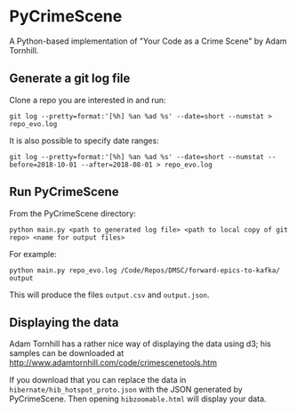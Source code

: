 # PyCrimeScene
A Python-based implementation of "Your Code as a Crime Scene" by Adam Tornhill.

## Generate a git log file

Clone a repo you are interested in and run:
```
git log --pretty=format:'[%h] %an %ad %s' --date=short --numstat > repo_evo.log
```

It is also possible to specify date ranges:
```
git log --pretty=format:'[%h] %an %ad %s' --date=short --numstat --before=2018-10-01 --after=2018-08-01 > repo_evo.log
```

## Run PyCrimeScene
From the PyCrimeScene directory:

```
python main.py <path to generated log file> <path to local copy of git repo> <name for output files>
```

For example:
```
python main.py repo_evo.log /Code/Repos/DMSC/forward-epics-to-kafka/ output
```

This will produce the files `output.csv` and `output.json`.

## Displaying the data
Adam Tornhill has a rather nice way of displaying the data using d3; his samples 
can be downloaded at http://www.adamtornhill.com/code/crimescenetools.htm

If you download that you can replace the data in `hibernate/hib_hotspot_proto.json` with the JSON generated by PyCrimeScene.
Then opening `hibzoomable.html` will display your data.